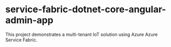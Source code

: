 # service-fabric-dotnet-core-angular-admin-app
This project demonstrates a multi-tenant IoT solution using Azure Azure Service Fabric.
